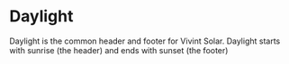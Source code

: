 # Daylight

Daylight is the common header and footer for Vivint Solar.  Daylight starts with sunrise (the header) and ends with sunset (the footer)